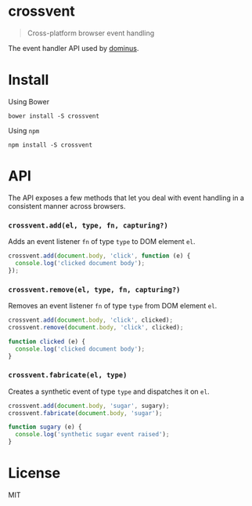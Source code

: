 # crossvent

> Cross-platform browser event handling

The event handler API used by [dominus][1].

# Install

Using Bower

```shell
bower install -S crossvent
```

Using `npm`

```shell
npm install -S crossvent
```

# API

The API exposes a few methods that let you deal with event handling in a consistent manner across browsers.

### `crossvent.add(el, type, fn, capturing?)`

Adds an event listener `fn` of type `type` to DOM element `el`.

```js
crossvent.add(document.body, 'click', function (e) {
  console.log('clicked document body');
});
```

### `crossvent.remove(el, type, fn, capturing?)`

Removes an event listener `fn` of type `type` from DOM element `el`.

```js
crossvent.add(document.body, 'click', clicked);
crossvent.remove(document.body, 'click', clicked);

function clicked (e) {
  console.log('clicked document body');
}
```

### `crossvent.fabricate(el, type)`

Creates a synthetic event of type `type` and dispatches it on `el`.

```js
crossvent.add(document.body, 'sugar', sugary);
crossvent.fabricate(document.body, 'sugar');

function sugary (e) {
  console.log('synthetic sugar event raised');
}
```

# License

MIT

[1]: https://github.com/bevacqua/dominus
